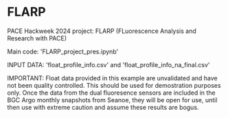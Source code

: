 # FLARP
PACE Hackweek 2024 project: FLARP (FLuorescence Analysis and Research with PACE)

Main code: 'FLARP_project_pres.ipynb'

INPUT DATA:
'float_profile_info.csv' and 'float_profile_info_na_final.csv'

IMPORTANT: Float data provided in this example are unvalidated and have not been quality controlled. This should be used for demostration purposes only. Once the data from the dual fluoresence sensors are included in the BGC Argo monthly snapshots from Seanoe, they will be open for use, until then use with extreme caution and assume these results are bogus.
